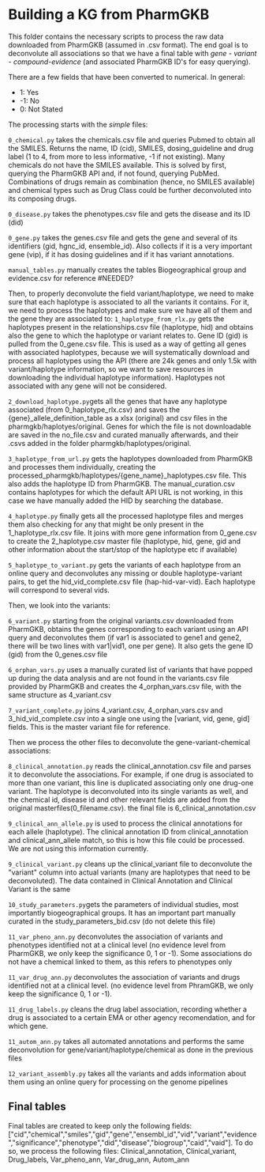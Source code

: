 # Building a KG from PharmGKB
This folder contains the necessary scripts to process the raw data downloaded from PharmGKB (assumed in .csv format). The end goal is to deconvolute all associations so that we have a final table with *gene - variant - compound-evidence* (and associated PharmGKB ID's for easy querying).

There are a few fields that have been converted to numerical. In general:
* 1: Yes
* -1: No
* 0: Not Stated

The processing starts with the _simple_ files:

`0_chemical.py` takes the chemicals.csv file and queries Pubmed to obtain all the SMILES. Returns the name, ID (cid), SMILES, dosing_guideline and drug label (1 to 4, from more to less informative, -1 if not existing). Many chemicals do not have the SMILES available. This is solved by first, querying the PharmGKB API and, if not found, querying PubMed. Combinations of drugs remain as combination (hence, no SMILES available) and chemical types such as Drug Class could be further deconvoluted into its composing drugs.

`0_disease.py` takes the phenotypes.csv file and gets the disease and its ID (did)

`0_gene.py` takes the genes.csv file and gets the gene and several of its identifiers (gid, hgnc_id, ensemble_id). Also collects if it is a very important gene (vip), if it has dosing guidelines and if it has variant annotations.

`manual_tables.py` manually creates the tables Biogeographical group and evidence.csv for reference #NEEDED?

Then, to properly deconvolute the field variant/haplotype, we need to make sure that each haplotype is associated to all the variants it contains. For it, we need to process the haplotypes and make sure we have all of them and the gene they are associated to:
`1_haplotype_from_rlx.py` gets the haplotypes present in the relationships.csv file (haplotype, hid) and obtains also the gene to which the haplotype or variant relates to. Gene ID (gid) is pulled from the 0_gene.csv file. This is used as a way of getting all genes with associated haplotypes, because we will systematically download and process all haplotypes using the API (there are 24k genes and only 1.5k with variant/haplotype information, so we want to save resources in downloading the individual haplotype information). Haplotypes not associated with any gene will not be considered.

`2_download_haplotype.py`gets all the genes that have any haplotype associated (from 0_haplotype_rlx.csv) and saves the {gene}_allele_definition_table as a xlsx (original) and csv files in the pharmgkb/haplotyes/original. Genes for which the file is not downloadable are saved in the no_file.csv and curated manually afterwards, and their .csvs added in the folder pharmgkb/haplotypes/original.

`3_haplotype_from_url.py` gets the haplotypes downloaded from PharmGKB and processes them individually, creating the processed_pharmgkb/haplotypes/{gene_name}_haplotypes.csv file. This also adds the haplotype ID from PharmGKB. The manual_curation.csv contains haplotypes for which the default API URL is not working, in this case we have manually added the HID by searching the database.

`4_haplotype.py` finally gets all the processed haplotype files and merges them also checking for any that might be only present in the 1_haplotype_rlx.csv file. It joins with more gene information from 0_gene.csv to create the 2_haplotype.csv master file (haplotype, hid, gene, gid and other information about the start/stop of the haplotype etc if available)

`5_haplotype_to_variant.py` gets the variants of each haplotype from an online query and deconvolutes any missing or double haplotype-variant pairs, to get the hid_vid_complete.csv file (hap-hid-var-vid). Each haplotype will correspond to several vids.

Then, we look into the variants:

`6_variant.py` starting from the original variants.csv downloaded from PharmGKB, obtains the genes corresponding to each variant using an API query and deconvolutes them (if var1 is associated to gene1 and gene2, there will be two lines with var1|vid1, one per gene). It also gets the gene ID (gid) from the 0_genes.csv file

`6_orphan_vars.py` uses a manually curated list of variants that have popped up during the data analysis and are not found in the variants.csv file provided by PharmGKB and creates the 4_orphan_vars.csv file, with the same structure as 4_variant.csv

`7_variant_complete.py` joins 4_variant.csv, 4_orphan_vars.csv and 3_hid_vid_complete.csv into a single one using the [variant, vid, gene, gid] fields. This is the master variant file for reference.

Then we process the other files to deconvolute the gene-variant-chemical associations:

`8_clinical_annotation.py` reads the clinical_annotation.csv file and parses it to deconvolute the associations. For example, if one drug is associated to more than one variant, this line is duplicated associating only one drug-one variant. The haplotype is deconvoluted into its single variants as well, and the chemical id, disease id and other relevant fields are added from the original masterfiles(0_filename.csv). the final file is 6_clinical_annotation.csv

`9_clinical_ann_allele.py` is used to process the clinical annotations for each allele (haplotype). The clinical annotation ID from clinical_annotation and clinical_ann_allele match, so this is how this file could be processed. We are not using this information currently.

`9_clinical_variant.py` cleans up the clinical_variant file to deconvolute the "variant" column into actual variants (many are haplotypes that need to be deconvoluted). The data contained in Clinical Annotation and Clinical Variant is the same

`10_study_parameters.py`gets the parameters of individual studies, most importantly biogeographical groups. It has an important part manually curated in the study_parameters_bid.csv (do not delete this file)

`11_var_pheno_ann.py` deconvolutes the association of variants and phenotypes identified not at a clinical level (no evidence level from PharmGKB, we only keep the significance 0, 1 or -1). Some associations do not have a chemical linked to them, as this refers to phenotypes only

`11_var_drug_ann.py` deconvolutes the association of variants and drugs identified not at a clinical level. (no evidence level from PhramGKB, we only keep the significance 0, 1 or -1). 

`11_drug_labels.py` cleans the drug label association, recording whether a drug is associated to a certain EMA or other agency recomendation, and for which gene.

`11_autom_ann.py` takes all automated annotations and performs the same deconvolution for gene/variant/haplotype/chemical as done in the previous files

`12_variant_assembly.py` takes all the variants and adds information about them using an online query for processing on the genome pipelines

## Final tables
Final tables are created to keep only the following fields: ["cid","chemical","smiles","gid","gene","ensembl_id","vid","variant","evidence","significance","phenotype","did","disease","biogroup","caid","vaid"]. To do so, we process the following files: Clinical_annotation, Clinical_variant, Drug_labels, Var_pheno_ann, Var_drug_ann, Autom_ann
